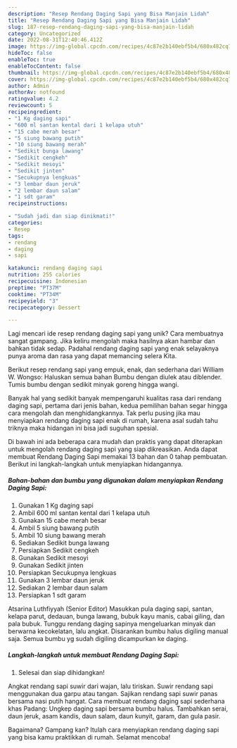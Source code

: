 ```yaml
---
description: "Resep Rendang Daging Sapi yang Bisa Manjain Lidah"
title: "Resep Rendang Daging Sapi yang Bisa Manjain Lidah"
slug: 187-resep-rendang-daging-sapi-yang-bisa-manjain-lidah
category: Uncategorized
date: 2022-08-31T12:40:46.412Z
image: https://img-global.cpcdn.com/recipes/4c87e2b140ebf5b4/680x482cq70/rendang-daging-sapi-foto-resep-utama.jpg
hideToc: false
enableToc: true
enableTocContent: false
thumbnail: https://img-global.cpcdn.com/recipes/4c87e2b140ebf5b4/680x482cq70/rendang-daging-sapi-foto-resep-utama.jpg
cover: https://img-global.cpcdn.com/recipes/4c87e2b140ebf5b4/680x482cq70/rendang-daging-sapi-foto-resep-utama.jpg
author: Admin
authorAv: notfound
ratingvalue: 4.2
reviewcount: 5
recipeingredient:
- "1 Kg daging sapi"
- "600 ml santan kental dari 1 kelapa utuh"
- "15 cabe merah besar"
- "5 siung bawang putih"
- "10 siung bawang merah"
- "Sedikit bunga lawang"
- "Sedikit cengkeh"
- "Sedikit mesoyi"
- "Sedikit jinten"
- "Secukupnya lengkuas"
- "3 lembar daun jeruk"
- "2 lembar daun salam"
- "1 sdt garam"
recipeinstructions:

- "Sudah jadi dan siap dinikmati!"
categories:
- Resep
tags:
- rendang
- daging
- sapi

katakunci: rendang daging sapi 
nutrition: 255 calories
recipecuisine: Indonesian
preptime: "PT37M"
cooktime: "PT34M"
recipeyield: "3"
recipecategory: Dessert

---
```





Lagi mencari ide resep rendang daging sapi yang unik? Cara membuatnya sangat gampang. Jika keliru mengolah maka hasilnya akan hambar dan bahkan tidak sedap. Padahal rendang daging sapi yang enak selayaknya punya aroma dan rasa yang dapat memancing selera Kita.





Berikut resep rendang sapi yang empuk, enak, dan sederhana dari William W. Wongso: Haluskan semua bahan Bumbu dengan diulek atau diblender. Tumis bumbu dengan sedikit minyak goreng hingga wangi.

Banyak hal yang sedikit banyak mempengaruhi kualitas rasa dari rendang daging sapi, pertama dari jenis bahan, kedua pemilihan bahan segar hingga cara mengolah dan menghidangkannya. Tak perlu pusing jika mau menyiapkan rendang daging sapi enak di rumah, karena asal sudah tahu triknya maka hidangan ini bisa jadi suguhan spesial.






Di bawah ini ada beberapa cara mudah dan praktis yang dapat diterapkan untuk mengolah rendang daging sapi yang siap dikreasikan. Anda dapat membuat Rendang Daging Sapi memakai 13 bahan dan 0 tahap pembuatan. Berikut ini langkah-langkah untuk menyiapkan hidangannya.

<!--inarticleads1-->

##### Bahan-bahan dan bumbu yang digunakan dalam menyiapkan Rendang Daging Sapi:

1. Gunakan 1 Kg daging sapi
1. Ambil 600 ml santan kental dari 1 kelapa utuh
1. Gunakan 15 cabe merah besar
1. Ambil 5 siung bawang putih
1. Ambil 10 siung bawang merah
1. Sediakan Sedikit bunga lawang
1. Persiapkan Sedikit cengkeh
1. Gunakan Sedikit mesoyi
1. Gunakan Sedikit jinten
1. Persiapkan Secukupnya lengkuas
1. Gunakan 3 lembar daun jeruk
1. Sediakan 2 lembar daun salam
1. Persiapkan 1 sdt garam


Atsarina Luthfiyyah (Senior Editor) Masukkan pula daging sapi, santan, kelapa parut, dedauan, bunga lawang, bubuk kayu manis, cabai giling, dan pala bubuk. Tunggu rendang daging sapinya mengeluarkan minyak dan berwarna kecokelatan, lalu angkat. Disarankan bumbu halus digiling manual saja. Semua bumbu yg sudah digiling dicampurkan ke daging. 

<!--inarticleads2-->

##### Langkah-langkah untuk membuat Rendang Daging Sapi:


1. Selesai dan siap dihidangkan!

Angkat rendang sapi suwir dari wajan, lalu tiriskan. Suwir rendang sapi menggunakan dua garpu atau tangan. Sajikan rendang sapi suwir panas bersama nasi putih hangat. Cara membuat rendang daging sapi sederhana khas Padang: Ungkep daging sapi bersama bumbu halus. Tambahkan serai, daun jeruk, asam kandis, daun salam, daun kunyit, garam, dan gula pasir. 

Bagaimana? Gampang kan? Itulah cara menyiapkan rendang daging sapi yang bisa kamu praktikkan di rumah. Selamat mencoba!
